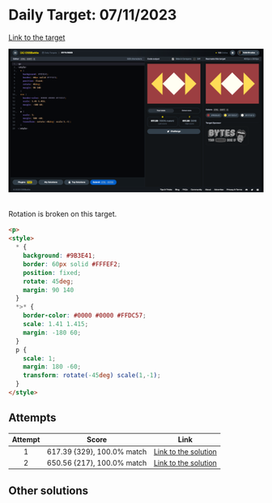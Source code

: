 # Daily Target: 07/11/2023

[Link to the target](https://cssbattle.dev/play/MKvv4tRYFMtFMY0yLdgR)

![img](../images/target-solution/daily-target_2023-11-07.png)

<br>
Rotation is broken on this target.

```html
<p>
<style>
  * {
    background: #9B3E41;
    border: 60px solid #FFFEF2;
    position: fixed;
    rotate: 45deg;
    margin: 90 140
  }
  *>* {
    border-color: #0000 #0000 #FFDC57;
    scale: 1.41 1.415;
    margin: -180 60;
  }
  p {
    scale: 1;
    margin: 180 -60;
    transform: rotate(-45deg) scale(1,-1);
  }
</style>
```

## Attempts
| Attempt | Score | Link |
|:-:|:-:|:-:|
| 1 | 617.39 {329}, 100.0% match | [Link to the solution](../html/daily-target_2023-11-07_attempt-01.html) |
| 2 | 650.56 {217}, 100.0% match | [Link to the solution](../html/daily-target_2023-11-07_attempt-02.html) |

## Other solutions
